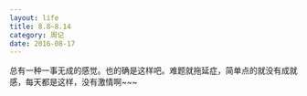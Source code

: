 ```yaml
---
layout: life
title: 8.8~8.14
category: 周记
date: 2016-08-17
---
```


总有一种一事无成的感觉。也的确是这样吧。难题就拖延症，简单点的就没有成就感，每天都是这样，没有激情啊~~~
